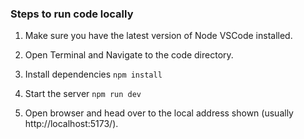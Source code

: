 ### Steps to run code locally
1. Make sure you have the latest version of Node VSCode installed.
  
2. Open Terminal and Navigate to the code directory.
  
3. Install dependencies
`npm install`

4. Start the server
`npm run dev`

5. Open browser and head over to the local address shown (usually http://localhost:5173/).
